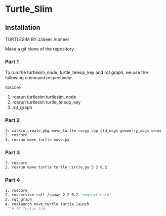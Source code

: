 # Turtle_Slim
## Installation
TURTLESIM BY Jabeer Aumeer



Make a git clone of the repository.
### Part 1
To run the turtlesim_node, turtle_teleop_key and rqt graph, we use the following command respectively:




roscore
1. rosrun turtlesim turtlesim_node
2. rosrun turtlesim turtle_teleop_key
3. rqt_graph

### Part 2
```sh
1. catkin_create_pkg move_turtle rospy cpp std_msgs geometry_msgs sensor_msgs
2. roscore
3. rosrun move_turtle move.py
```

### Part 3
```sh
1. roscore
2. rosrun move_turtle turtle_circle.py 3 2 0.2
```

### Part 4
```sh
1. roscore
2. rosservice call /spawn 2 2 0.2 'newturtlesim'
3. rqt_graph
4. roslaunch move_turtle turtle.launch
```# TP_Turtle_Sim
